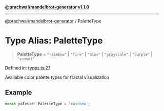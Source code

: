 [**@prachwal/mandelbrot-generator v1.1.0**](../README.md)

***

[@prachwal/mandelbrot-generator](../globals.md) / PaletteType

# Type Alias: PaletteType

> **PaletteType** = `"rainbow"` \| `"fire"` \| `"blue"` \| `"grayscale"` \| `"purple"` \| `"sunset"`

Defined in: [types.ts:27](https://github.com/prachwal/mandelbrot-generator/blob/5b5c3b49b15f9fe9f6b376b7b3d8c1d326229805/src/types.ts#L27)

Available color palette types for fractal visualization

## Example

```typescript
const palette: PaletteType = 'rainbow';
```
